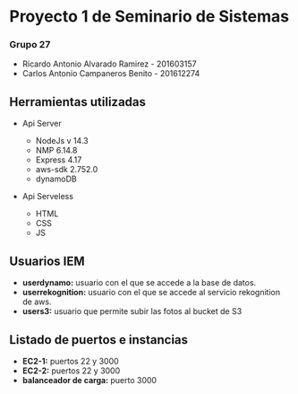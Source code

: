 # Proyecto 1 de Seminario de Sistemas

### Grupo 27

 - Ricardo Antonio Alvarado Ramirez - 201603157
 - Carlos Antonio Campaneros Benito - 201612274

## Herramientas utilizadas

 - Api Server
	 - NodeJs v 14.3
	 - NMP 6.14.8
	 - Express 4.17
	 - aws-sdk 2.752.0
	 - dynamoDB

 - Api Serveless
	 - HTML
	 - CSS
	 - JS

## Usuarios IEM

 - **userdynamo:** usuario con el que se accede a la base de datos.
 - **userrekognition:** usuario con el que se accede al servicio rekognition de aws.
 - **users3:** usuario que permite subir las fotos al bucket de S3

## Listado de puertos e instancias

 - **EC2-1:** puertos 22 y 3000
 - **EC2-2:** puertos 22 y 3000
 - **balanceador de carga:** puerto 3000